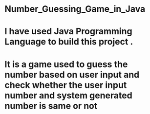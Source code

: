 # Number_Guessing_Game_in_Java

# I have used Java Programming Language to build this project .

# It is a game used to guess the number based on user input and check whether the user input number and system generated number is same or not
